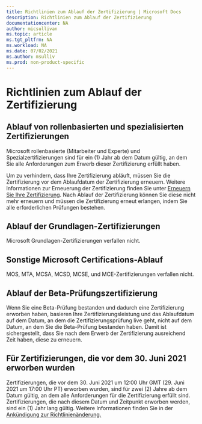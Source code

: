 ```yaml
---
title: Richtlinien zum Ablauf der Zertifizierung | Microsoft Docs
description: Richtlinien zum Ablauf der Zertifizierung
documentationcenter: NA 
author: micsullivan
ms.topic: article
ms.tgt_pltfrm: NA
ms.workload: NA
ms.date: 07/02/2021
ms.author: msulliv
ms.prod: non-product-specific
---
```

# Richtlinien zum Ablauf der Zertifizierung

## Ablauf von rollenbasierten und spezialisierten Zertifizierungen

Microsoft rollenbasierte (Mitarbeiter und Experte) und Spezialzertifizierungen sind für ein (1) Jahr ab dem Datum gültig, an dem Sie alle Anforderungen zum Erwerb dieser Zertifizierung erfüllt haben.

Um zu verhindern, dass Ihre Zertifizierung abläuft, müssen Sie die Zertifizierung vor dem Ablaufdatum der Zertifizierung erneuern. Weitere Informationen zur Erneuerung der Zertifizierung finden Sie unter [Erneuern Sie Ihre Zertifizierung](/learn/certifications/renew-your-microsoft-certification). Nach Ablauf der Zertifizierung können Sie diese nicht mehr erneuern und müssen die Zertifizierung erneut erlangen, indem Sie alle erforderlichen Prüfungen bestehen.

## Ablauf der Grundlagen-Zertifizierungen

Microsoft Grundlagen-Zertifizierungen verfallen nicht.

## Sonstige Microsoft Certifications-Ablauf

MOS, MTA, MCSA, MCSD, MCSE, und MCE-Zertifizierungen verfallen nicht.

## Ablauf der Beta-Prüfungszertifizierung

Wenn Sie eine Beta-Prüfung bestanden und dadurch eine Zertifizierung erworben haben, basieren Ihre Zertifizierungsleistung und das Ablaufdatum auf dem Datum, an dem die Zertifizierungsprüfung live geht, nicht auf dem Datum, an dem Sie die Beta-Prüfung bestanden haben. Damit ist sichergestellt, dass Sie nach dem Erwerb der Zertifizierung ausreichend Zeit haben, diese zu erneuern.

## Für Zertifizierungen, die vor dem 30. Juni 2021 erworben wurden

Zertifizierungen, die vor dem 30. Juni 2021 um 12:00 Uhr GMT (29. Juni 2021 um 17:00 Uhr PT) erworben wurden, sind für zwei (2) Jahre ab dem Datum gültig, an dem alle Anforderungen für die Zertifizierung erfüllt sind. Zertifizierungen, die nach diesem Datum und Zeitpunkt erworben werden, sind ein (1) Jahr lang gültig. Weitere Informationen finden Sie in der [Ankündigung zur Richtlinienänderung.](https://techcommunity.microsoft.com/t5/microsoft-learn-blog/reminder-role-based-and-specialty-certifications-to-be-valid-for/ba-p/2150406)